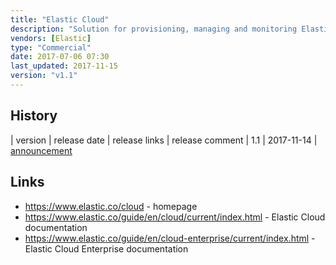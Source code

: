 ```yaml
---
title: "Elastic Cloud"
description: "Solution for provisioning, managing and monitoring Elasticsearch clusters (including Kibana and X-Pack) either on AWS or Google Cloud Platform as a managed service under a subscription model (Elastic Cloud) or on your own physical or cloud infrastructure (Elastic Cloud Enterprise).  Includes support for scripting and plugins, high availability across multiple zones, and supports automated security configuration, upgrades, scaling and backups through a management web UI (Elastic Cloud Console / Cloud UI).  Elastic Cloud Enterprise supports the same capability on your own infrastructure, and includes an API in addition to the web UI for configuring and managing clusters, with Elasticsearch and Kibana provisioned using Docker containers.  Elastic Cloud is available under a range of subscription licence tiers with differing levels of support and some feature differences; Elastic Cloud Enterprise is freely available but requires you to provide your own Elasticsearch licences.  Elastic Cloud was launched in July 2015; Elastic Cloud Enterprise was first released as alpha in December 2016, with a 1.0 GA release in May 2017.  Elastic Cloud is the only Elasticsearch service offering that includes the Elastic X-Pack features."
vendors: [Elastic]
type: "Commercial"
date: 2017-07-06 07:30
last_updated: 2017-11-15
version: "v1.1"
---
```

## History

| version | release date | release links | release comment
| 1.1 | 2017-11-14 | [announcement](https://www.elastic.co/blog/elastic-cloud-enterprise-1-1-0-released)

## Links

* <https://www.elastic.co/cloud> - homepage
* <https://www.elastic.co/guide/en/cloud/current/index.html> - Elastic Cloud documentation
* <https://www.elastic.co/guide/en/cloud-enterprise/current/index.html> - Elastic Cloud Enterprise documentation